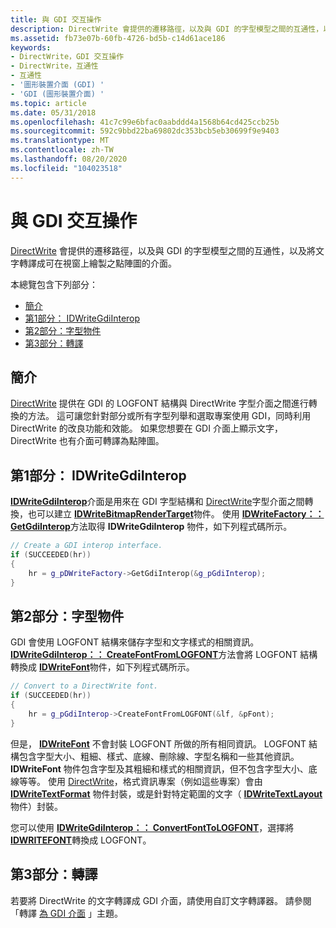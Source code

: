 ```yaml
---
title: 與 GDI 交互操作
description: DirectWrite 會提供的遷移路徑，以及與 GDI 的字型模型之間的互通性，以及將文字轉譯成可在視窗上繪製之點陣圖的介面。
ms.assetid: fb73e07b-60fb-4726-bd5b-c14d61ace186
keywords:
- DirectWrite，GDI 交互操作
- DirectWrite，互通性
- 互通性
- '圖形裝置介面 (GDI) '
- 'GDI (圖形裝置介面) '
ms.topic: article
ms.date: 05/31/2018
ms.openlocfilehash: 41c7c99e6bfac0aabddd4a1568b64cd425ccb25b
ms.sourcegitcommit: 592c9bbd22ba69802dc353bcb5eb30699f9e9403
ms.translationtype: MT
ms.contentlocale: zh-TW
ms.lasthandoff: 08/20/2020
ms.locfileid: "104023518"
---
```

# <a name="interoperating-with-gdi"></a>與 GDI 交互操作

[DirectWrite](direct-write-portal.md) 會提供的遷移路徑，以及與 GDI 的字型模型之間的互通性，以及將文字轉譯成可在視窗上繪製之點陣圖的介面。

本總覽包含下列部分：

-   [簡介](#introduction)
-   [第1部分： IDWriteGdiInterop](#part-1-idwritegdiinterop)
-   [第2部分：字型物件](#part-2-font-objects)
-   [第3部分：轉譯](#part-3-rendering)

## <a name="introduction"></a>簡介

[DirectWrite](direct-write-portal.md) 提供在 GDI 的 LOGFONT 結構與 DirectWrite 字型介面之間進行轉換的方法。 這可讓您針對部分或所有字型列舉和選取專案使用 GDI，同時利用 DirectWrite 的改良功能和效能。 如果您想要在 GDI 介面上顯示文字，DirectWrite 也有介面可轉譯為點陣圖。

## <a name="part-1-idwritegdiinterop"></a>第1部分： IDWriteGdiInterop

[**IDWriteGdiInterop**](/windows/win32/api/dwrite/nn-dwrite-idwritegdiinterop)介面是用來在 GDI 字型結構和 [DirectWrite](direct-write-portal.md)字型介面之間轉換，也可以建立 [**IDWriteBitmapRenderTarget**](/windows/win32/api/dwrite/nn-dwrite-idwritebitmaprendertarget)物件。 使用 [**IDWriteFactory：： GetGdiInterop**](/windows/win32/api/dwrite/nf-dwrite-idwritefactory-getgdiinterop)方法取得 **IDWriteGdiInterop** 物件，如下列程式碼所示。


```C++
// Create a GDI interop interface.
if (SUCCEEDED(hr))
{
    hr = g_pDWriteFactory->GetGdiInterop(&g_pGdiInterop);
}
```



## <a name="part-2-font-objects"></a>第2部分：字型物件

GDI 會使用 LOGFONT 結構來儲存字型和文字樣式的相關資訊。 [**IDWriteGdiInterop：： CreateFontFromLOGFONT**](/windows/win32/api/dwrite/nf-dwrite-idwritegdiinterop-createfontfromlogfont)方法會將 LOGFONT 結構轉換成 [**IDWriteFont**](/windows/win32/api/dwrite/nn-dwrite-idwritefont)物件，如下列程式碼所示。


```C++
// Convert to a DirectWrite font.
if (SUCCEEDED(hr))
{
    hr = g_pGdiInterop->CreateFontFromLOGFONT(&lf, &pFont);
}
```



但是， [**IDWriteFont**](/windows/win32/api/dwrite/nn-dwrite-idwritefont) 不會封裝 LOGFONT 所做的所有相同資訊。 LOGFONT 結構包含字型大小、粗細、樣式、底線、刪除線、字型名稱和一些其他資訊。 **IDWriteFont** 物件包含字型及其粗細和樣式的相關資訊，但不包含字型大小、底線等等。 使用 [DirectWrite](direct-write-portal.md)，格式資訊專案（例如這些專案）會由 [**IDWriteTextFormat**](/windows/win32/api/dwrite/nn-dwrite-idwritetextformat) 物件封裝，或是針對特定範圍的文字（ [**IDWriteTextLayout**](/windows/win32/api/dwrite/nn-dwrite-idwritetextlayout) 物件）封裝。

您可以使用 [**IDWriteGdiInterop：： ConvertFontToLOGFONT**](/windows/win32/api/dwrite/nf-dwrite-idwritegdiinterop-convertfonttologfont)，選擇將 [**IDWRITEFONT**](/windows/win32/api/dwrite/nn-dwrite-idwritefont)轉換成 LOGFONT。

## <a name="part-3-rendering"></a>第3部分：轉譯

若要將 DirectWrite 的文字轉譯成 GDI 介面，請使用自訂文字轉譯器。 請參閱「轉譯 [為 GDI 介面](render-to-a-gdi-surface.md) 」主題。

 

 